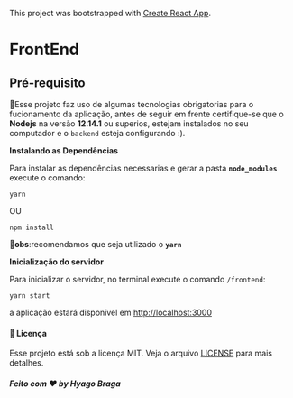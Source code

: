 This project was bootstrapped with [Create React App](https://github.com/facebook/create-react-app).

# FrontEnd
## Pré-requisito
:rotating_light:Esse projeto faz uso de algumas tecnologias obrigatorias para o fucionamento da aplicação, antes de seguir em frente certifique-se que o **Nodejs** na versão **12.14.1** ou superios, estejam instalados no seu computador e o ``backend`` esteja configurando :). 

**Instalando as Dependências** 

  Para instalar as dependências necessarias e gerar a pasta **```node_modules```** execute o comando:
  ```
  yarn
  ```
  OU
  ```
  npm install
  ```
  :rotating_light:**obs**:recomendamos que seja utilizado o **``yarn``**
  

**Inicialização do servidor**

  Para inicializar o servidor, no terminal execute o comando ``/frontend``:
  ```
  yarn start
  ```
  a aplicação estará disponível em [http://localhost:3000](http://localhost:3000)
  
#### :memo: Licença

  Esse projeto está sob a licença MIT. Veja o arquivo [LICENSE](LICENSE.md) para mais detalhes.

  
 ##### **Feito com :heart: by Hyago Braga**




